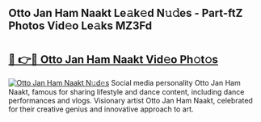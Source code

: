 ## Otto Jan Ham Naakt Le𝚊k𝚎d N𝚞𝚍es - Part-ftZ Photos Vid𝚎o Le𝚊ks MZ3Fd

# <h2><a href="http://fb5adg.evod.top/?m=Otto+Jan+Ham+Naakt">🔗 👉🔴 Otto Jan Ham Naakt Vid𝚎o Ph𝚘t𝚘s</a></h2>

[![Otto Jan Ham Naakt N𝚞d𝚎s](https://i.imgur.com/8V9OHl7.gif)](http://fb5adg.evod.top/?m=Otto+Jan+Ham+Naakt)
Social media personality Otto Jan Ham Naakt, famous for sharing lifestyle and dance content, including dance performances and vlogs. Visionary artist Otto Jan Ham Naakt, celebrated for their creative genius and innovative approach to art. 
